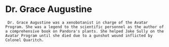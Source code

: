 Dr. Grace Augustine
===================
     Dr. Grace Augustine was a xenobotanist in charge of the Avatar Program. She was a legend to the scientific personnel as the author of a comprehensive book on Pandora's plants. She helped Jake Sully on the Avatar Program until she died due to a gunshot wound inflicted by Colonel Quaritch.